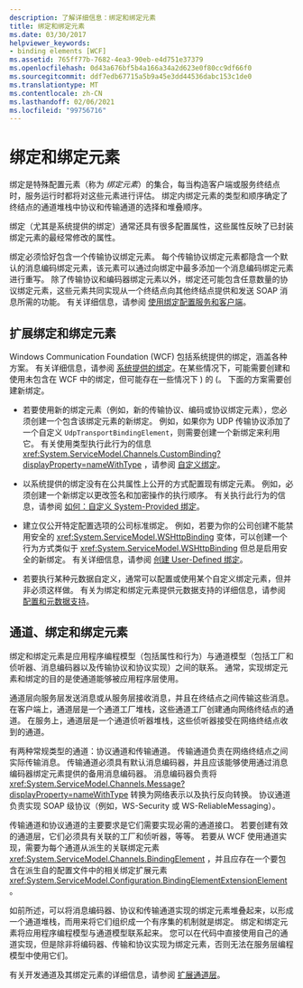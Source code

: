 ```yaml
---
description: 了解详细信息：绑定和绑定元素
title: 绑定和绑定元素
ms.date: 03/30/2017
helpviewer_keywords:
- binding elements [WCF]
ms.assetid: 765ff77b-7682-4ea3-90eb-e4d751e37379
ms.openlocfilehash: 0d43a676bf5b4a166a34a2d623e0f80cc9df66f0
ms.sourcegitcommit: ddf7edb67715a5b9a45e3dd44536dabc153c1de0
ms.translationtype: MT
ms.contentlocale: zh-CN
ms.lasthandoff: 02/06/2021
ms.locfileid: "99756716"
---
```

# <a name="bindings-and-binding-elements"></a>绑定和绑定元素

绑定是特殊配置元素（称为 *绑定元素*）的集合，每当构造客户端或服务终结点时，服务运行时都将对这些元素进行评估。 绑定内绑定元素的类型和顺序确定了终结点的通道堆栈中协议和传输通道的选择和堆叠顺序。  
  
 绑定（尤其是系统提供的绑定）通常还具有很多配置属性，这些属性反映了已封装绑定元素的最经常修改的属性。  
  
 绑定必须恰好包含一个传输协议绑定元素。 每个传输协议绑定元素都隐含一个默认的消息编码绑定元素，该元素可以通过向绑定中最多添加一个消息编码绑定元素进行重写。 除了传输协议和编码器绑定元素以外，绑定还可能包含任意数量的协议绑定元素，这些元素共同实现从一个终结点向其他终结点提供和发送 SOAP 消息所需的功能。 有关详细信息，请参阅 [使用绑定配置服务和客户端](../using-bindings-to-configure-services-and-clients.md)。  
  
## <a name="extending-bindings-and-binding-elements"></a>扩展绑定和绑定元素  

 Windows Communication Foundation (WCF) 包括系统提供的绑定，涵盖各种方案。 有关详细信息，请参阅 [系统提供的绑定](../system-provided-bindings.md)。在某些情况下，可能需要创建和使用未包含在 WCF 中的绑定，但可能存在一些情况下 ) 的 (。 下面的方案需要创建新绑定。  
  
- 若要使用新的绑定元素（例如，新的传输协议、编码或协议绑定元素），您必须创建一个包含该绑定元素的新绑定。 例如，如果你为 UDP 传输协议添加了一个自定义 `UdpTransportBindingElement`，则需要创建一个新绑定来利用它。 有关使用类型执行此行为的信息 <xref:System.ServiceModel.Channels.CustomBinding?displayProperty=nameWithType> ，请参阅 [自定义绑定](custom-bindings.md)。  
  
- 以系统提供的绑定没有在公共属性上公开的方式配置现有绑定元素。 例如，必须创建一个新绑定以更改签名和加密操作的执行顺序。 有关执行此行为的信息，请参阅 [如何：自定义 System-Provided 绑定](how-to-customize-a-system-provided-binding.md)。  
  
- 建立仅公开特定配置选项的公司标准绑定。 例如，若要为你的公司创建不能禁用安全的 <xref:System.ServiceModel.WSHttpBinding> 变体，可以创建一个行为方式类似于 <xref:System.ServiceModel.WSHttpBinding> 但总是启用安全的新绑定。 有关详细信息，请参阅 [创建 User-Defined 绑定](creating-user-defined-bindings.md)。  
  
- 若要执行某种元数据自定义，通常可以配置或使用某个自定义绑定元素，但并非必须这样做。 有关为绑定和绑定元素提供元数据支持的详细信息，请参阅 [配置和元数据支持](configuration-and-metadata-support.md)。  

## <a name="channels-bindings-and-binding-elements"></a>通道、绑定和绑定元素  

 绑定和绑定元素是应用程序编程模型（包括属性和行为）与通道模型（包括工厂和侦听器、消息编码器以及传输协议和协议实现）之间的联系。 通常，实现绑定元素和绑定的目的是使通道能够被应用程序层使用。  
  
 通道层向服务层发送消息或从服务层接收消息，并且在终结点之间传输这些消息。 在客户端上，通道层是一个通道工厂堆栈，这些通道工厂创建通向网络终结点的通道。 在服务上，通道层是一个通道侦听器堆栈，这些侦听器接受在网络终结点收到的通道。  
  
 有两种常规类型的通道：协议通道和传输通道。 传输通道负责在网络终结点之间实际传输消息。 传输通道必须具有默认消息编码器，并且应该能够使用通过消息编码器绑定元素提供的备用消息编码器。 消息编码器负责将 <xref:System.ServiceModel.Channels.Message?displayProperty=nameWithType> 转换为网络表示以及执行反向转换。 协议通道负责实现 SOAP 级协议（例如，WS-Security 或 WS-ReliableMessaging）。  
  
 传输通道和协议通道的主要要求是它们需要实现必需的通道接口。 若要创建有效的通道层，它们必须具有关联的工厂和侦听器，等等。 若要从 WCF 使用通道实现，需要为每个通道从派生的关联绑定元素 <xref:System.ServiceModel.Channels.BindingElement> ，并且应存在一个要包含在派生自的配置文件中的相关绑定扩展元素 <xref:System.ServiceModel.Configuration.BindingElementExtensionElement> 。  
  
 如前所述，可以将消息编码器、协议和传输通道实现的绑定元素堆叠起来，以形成一个通道堆栈，而用来将它们组织成一个有序集的机制就是绑定。 绑定和绑定元素将应用程序编程模型与通道模型联系起来。 您可以在代码中直接使用自己的通道实现，但是除非将编码器、传输和协议实现为绑定元素，否则无法在服务层编程模型中使用它们。  
  
 有关开发通道及其绑定元素的详细信息，请参阅 [扩展通道层](extending-the-channel-layer.md)。
